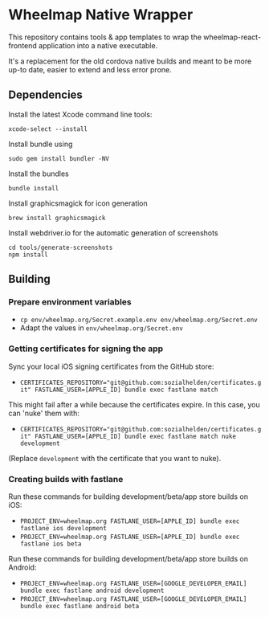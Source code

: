 # Wheelmap Native Wrapper

This repository contains tools & app templates to wrap the wheelmap-react-frontend application into a native executable.

It's a replacement for the old cordova native builds and meant to be more up-to date, easier to extend and less error prone.

## Dependencies

Install the latest Xcode command line tools:

    xcode-select --install

Install bundle using

    sudo gem install bundler -NV

Install the bundles

    bundle install

Install graphicsmagick for icon generation

    brew install graphicsmagick

Install webdriver.io for the automatic generation of screenshots

    cd tools/generate-screenshots
    npm install

## Building

### Prepare environment variables

- `cp env/wheelmap.org/Secret.example.env env/wheelmap.org/Secret.env`
- Adapt the values in `env/wheelmap.org/Secret.env`

### Getting certificates for signing the app

Sync your local iOS signing certificates from the GitHub store:

- `CERTIFICATES_REPOSITORY="git@github.com:sozialhelden/certificates.git" FASTLANE_USER=[APPLE_ID] bundle exec fastlane match`

This might fail after a while because the certificates expire. In this case, you can 'nuke' them with:

- `CERTIFICATES_REPOSITORY="git@github.com:sozialhelden/certificates.git" FASTLANE_USER=[APPLE_ID] bundle exec fastlane match nuke development`

(Replace `development` with the certificate that you want to nuke).

### Creating builds with fastlane

Run these commands for building development/beta/app store builds on iOS:

- `PROJECT_ENV=wheelmap.org FASTLANE_USER=[APPLE_ID] bundle exec fastlane ios development`
- `PROJECT_ENV=wheelmap.org FASTLANE_USER=[APPLE_ID] bundle exec fastlane ios beta`

Run these commands for building development/beta/app store builds on Android:

- `PROJECT_ENV=wheelmap.org FASTLANE_USER=[GOOGLE_DEVELOPER_EMAIL] bundle exec fastlane android development`
- `PROJECT_ENV=wheelmap.org FASTLANE_USER=[GOOGLE_DEVELOPER_EMAIL] bundle exec fastlane android beta`
